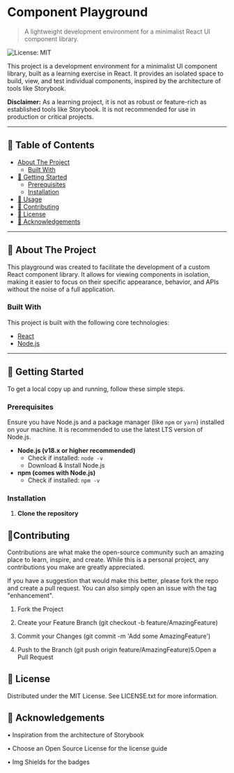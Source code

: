 # Component Playground

> A lightweight development environment for a minimalist React UI component library.

![License: MIT](https://img.shields.io/badge/License-MIT-yellow.svg)

This project is a development environment for a minimalist UI component library, built as a learning exercise in React. It provides an isolated space to build, view, and test individual components, inspired by the architecture of tools like Storybook.

**Disclaimer:** As a learning project, it is not as robust or feature-rich as established tools like Storybook. It is not recommended for use in production or critical projects.

---

## 📝 Table of Contents

- [About The Project](#about-the-project)
    - [Built With](#built-with)
- [🚀 Getting Started](#-getting-started)
    - [Prerequisites](#prerequisites)
    - [Installation](#installation)
- [🎈 Usage](#-usage)
- [🤝 Contributing](#-contributing)
- [📄 License](#-license)
- [🙏 Acknowledgements](#-acknowledgements)

---

## 🧐 About The Project

This playground was created to facilitate the development of a custom React component library. It allows for viewing components in isolation, making it easier to focus on their specific appearance, behavior, and APIs without the noise of a full application.

### Built With

This project is built with the following core technologies:

*   [React](https://reactjs.org/)
*   [Node.js](https://nodejs.org/)

---

## 🚀 Getting Started

To get a local copy up and running, follow these simple steps.

### Prerequisites

Ensure you have Node.js and a package manager (like `npm` or `yarn`) installed on your machine. It is recommended to use the latest LTS version of Node.js.

*   **Node.js (v18.x or higher recommended)**
    *   Check if installed: `node -v`
    *   Download & Install Node.js
*   **npm (comes with Node.js)**
    *   Check if installed: `npm -v`

### Installation

1.  **Clone the repository**
    

## 🤝Contributing

Contributions are what make the open-source community such an amazing place to learn, inspire, and create. While this is a personal project, any contributions you make are greatly appreciated.

If you have a suggestion that would make this better, please fork the repo and create a pull request. You can also simply open an issue with the tag "enhancement".

1. Fork the Project

2. Create your Feature Branch (git checkout -b feature/AmazingFeature)

3. Commit your Changes (git commit -m 'Add some AmazingFeature')

4. Push to the Branch (git push origin feature/AmazingFeature)5.Open a Pull Request

## 📄 License

Distributed under the MIT License. See LICENSE.txt for more information.

## 🙏 Acknowledgements

• Inspiration from the architecture of Storybook 

• Choose an Open Source License for the license guide

• Img Shields for the badges
